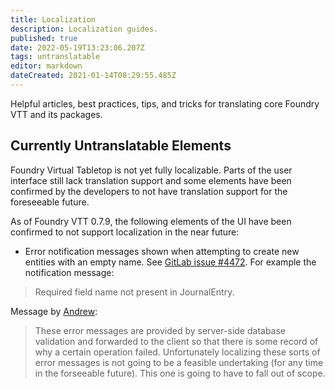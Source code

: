 ```yaml
---
title: Localization
description: Localization guides.
published: true
date: 2022-05-19T13:23:06.207Z
tags: untranslatable
editor: markdown
dateCreated: 2021-01-14T08:29:55.485Z
---
```


Helpful articles, best practices, tips, and tricks for translating core Foundry VTT and its packages.

## Currently Untranslatable Elements
Foundry Virtual Tabletop is not yet fully localizable. Parts of the user interface still lack translation support and some elements have been confirmed by the developers to not have translation support for the foreseeable future.

As of Foundry VTT 0.7.9, the following elements of the UI have been confirmed to not support localization in the near future:
- Error notification messages shown when attempting to create new entities with an empty name. See [GitLab issue #4472](https://gitlab.com/foundrynet/foundryvtt/-/issues/4472). For example the notification message:
> Required field name not present in JournalEntry.

Message by [Andrew](https://gitlab.com/aaclayton):

> These error messages are provided by server-side database validation and forwarded to the client so that there is some record of why a certain operation failed. Unfortunately localizing these sorts of error messages is not going to be a feasible undertaking (for any time in the forseeable future). This one is going to have to fall out of scope.